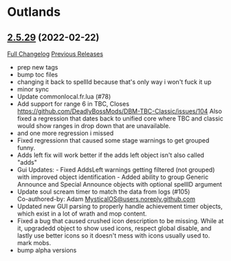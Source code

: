 # <DBM> Outlands

## [2.5.29](https://github.com/DeadlyBossMods/DBM-TBC-Classic/tree/2.5.29) (2022-02-22)
[Full Changelog](https://github.com/DeadlyBossMods/DBM-TBC-Classic/compare/2.5.28...2.5.29) [Previous Releases](https://github.com/DeadlyBossMods/DBM-TBC-Classic/releases)

- prep new tags  
- bump toc files  
- changing it back to spellId because that's only way i won't fuck it up  
- minor sync  
- Update commonlocal.fr.lua (#78)  
- Add support for range 6 in TBC, Closes https://github.com/DeadlyBossMods/DBM-TBC-Classic/issues/104 Also fixed a regression that dates back to unified core where TBC and classic would show ranges in drop down that are unavailable.  
- and one more regression i missed  
- Fixed regressionn that caused some stage warnings to get grouped funny.  
- Adds left fix will work better if the adds left object isn't also called \"adds\"  
- Gui Updates: - Fixed AddsLeft warnings getting filtered (not grouped) with improved object identification - Added ability to group Generic Announce and Special Announce objects with optional spellID argument  
- Update soul scream timer to match the data from logs (#105)  
    Co-authored-by: Adam <MysticalOS@users.noreply.github.com>  
- Updated new GUI parsing to properly handle achievement timer objects, which exist in a lot of wrath and mop content.  
- Fixed a bug that caused crushed icon description to be missing. While at it, upgradedd object to show used icons, respect global disable, and lastly use better icons so it doesn't mess with icons usually used to. mark mobs.  
- bump alpha versions  
